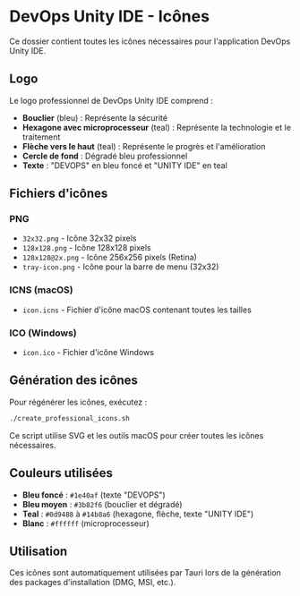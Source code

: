 # DevOps Unity IDE - Icônes

Ce dossier contient toutes les icônes nécessaires pour l'application DevOps Unity IDE.

## Logo

Le logo professionnel de DevOps Unity IDE comprend :
- **Bouclier** (bleu) : Représente la sécurité
- **Hexagone avec microprocesseur** (teal) : Représente la technologie et le traitement
- **Flèche vers le haut** (teal) : Représente le progrès et l'amélioration
- **Cercle de fond** : Dégradé bleu professionnel
- **Texte** : "DEVOPS" en bleu foncé et "UNITY IDE" en teal

## Fichiers d'icônes

### PNG
- `32x32.png` - Icône 32x32 pixels
- `128x128.png` - Icône 128x128 pixels  
- `128x128@2x.png` - Icône 256x256 pixels (Retina)
- `tray-icon.png` - Icône pour la barre de menu (32x32)

### ICNS (macOS)
- `icon.icns` - Fichier d'icône macOS contenant toutes les tailles

### ICO (Windows)
- `icon.ico` - Fichier d'icône Windows

## Génération des icônes

Pour régénérer les icônes, exécutez :

```bash
./create_professional_icons.sh
```

Ce script utilise SVG et les outils macOS pour créer toutes les icônes nécessaires.

## Couleurs utilisées

- **Bleu foncé** : `#1e40af` (texte "DEVOPS")
- **Bleu moyen** : `#3b82f6` (bouclier et dégradé)
- **Teal** : `#0d9488` à `#14b8a6` (hexagone, flèche, texte "UNITY IDE")
- **Blanc** : `#ffffff` (microprocesseur)

## Utilisation

Ces icônes sont automatiquement utilisées par Tauri lors de la génération des packages d'installation (DMG, MSI, etc.).
